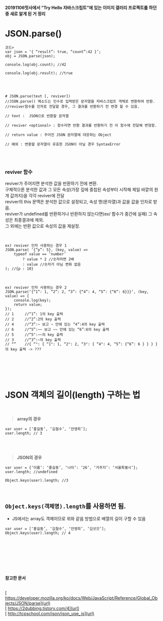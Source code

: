 **20191106멋사에서 “Try Hello 자바스크립트”에 있는 이미지 갤러리 프로젝트를 하던 중 새로 알게 된 거 정리**

# **JSON.parse()**

~~~
코드>
var json = ‘{ “result”: true, “count”:42 }’;
obj = JSON.parse(json);

console.log(obj.count); //42

console.log(obj.result); //true
~~~

<br/>
<br/>

```
# JSON.parse(text [, reviver])
//JSON.parse() 메소드는 인수로 입력받은 문자열을 자바스크립트 객체로 변환하여 반환.
//reviver함수를 인자로 전달할 경우, 그 결과를 반환하기 전 변경 할 수 있음.

// text :  JSON으로 반환할 문자열

// reviver <optional> : 함수라면 반환 결과를 반환하기 전 이 함수에 전달해 변형함.

// return value : 주어진 JSON 문자열에 대응하는 Object

// 예외 : 변환할 문자열이 유효한 JSON이 아닐 경우 SyntaxError
```

<br/>
<br/>

### **reviver 함수**<br/>

reviver가 주어지면 분석한 값을 반환하기 전에 변환.<br/>
구체적으론 분석한 값과 그 모든 속성(가장 깊에 중첩된 속성부터 시작해 제일 바깥의 원개 값까지)을 각각 reviver에 전달<br/>
reviver의 this 문맥은 분석한 값으로 설정되고, 속성 명(문자열)과 값을 값을 인자로 받음.<br/>
reviver가 undefined를 반환하거나 반환하지 않는다면(ex/ 함수가 중간에 실패) 그 속성은 최종결과에 제외.<br/>
그 외에는 반환 값으로 속성의 값을 재설정.<br/>

<br/>

```
ex) reviver 인자 사용하는 경우 1
JSON.parse( ‘{“p”: 5}, (key, value) =>
    typeof value == ’number’
        ? value * 2 //숫자라면 2배
        : value //숫자가 아님 변화 없음
); //{p : 10}
```

<br/>

```
ex) reviver 인자 사용하는 경우 2
JSON.parse(‘{“1”: 1, “2”: 2, “3”: {“4”: 4, “5”: {“6”: 6}}}’, (key, value) => {
    console.log(key); 
    return value;
});
// 1     //“1”: 1의 key 출력
// 2     //“2”:2의 key 출력
// 4     //“3”:~ 보고 ~ 안에 있는 “4”:4의 key 출력
// 6     //“5”:~~ 보고 ~~ 안에 있는 “6”:6의 key 출력
// 5     //“5":~~의 key 출력
// 3     //“3”:~의 key 출력
// “”    //{ “": { “1": 1, “2": 2, “3": { “4": 4, “5”: {“6”: 6 } } } } 의 key 출력 -> ???
```

<br/>
<br/>
<br/>
<br/>



# JSON 객체의 길이(length) 구하는 법

<br/>

> **array의 경우**

```
var user = [‘홍길동’, ‘김철수’, ‘안영희’];
user.length; // 3
```

<br/>
<br/>

> **JSON의 경우**

```
var user = {‘이름’: ‘홍길동’, ‘나이’: ’26’, ‘거주지’: ‘서울특별시’};
user.length; //undefined

Object.keys(user).length; //3
```

<br/>

## `Object.keys(객체명).length`를 사용하면 됨.

+ JS에서는 array도 객체이므로 위와 같음 방법으로 배열의 길이 구할 수 있음
```
var user = [‘홍길동’, ‘김철수’, ‘안영희’, ‘김삿갓’];
Object.keys(user).length; // 4
```

<br/>
<br/>
<br/>
<br/>
<br/>
<br/>


**참고한 문서**
<br/>
<br/>


[ https://developer.mozilla.org/ko/docs/Web/JavaScript/Reference/Global_Objects/JSON/parse](url)<br/>
[ https://2dubbing.tistory.com/4](url)<br/>
[ http://tcpschool.com/json/json_use_js](url)<br/>

<br/>
<br/>
<br/>
<br/>